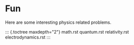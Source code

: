 # Fun

Here are some interesting physics related problems.

::: {.toctree maxdepth="2"}
math.rst quantum.rst relativity.rst electrodynamics.rst
:::
